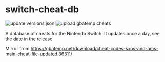 # switch-cheat-db

![update versions.json](https://github.com/HamletDuFromage/switch-cheats-db/workflows/update%20versions.json/badge.svg)
![upload gbatemp cheats](https://github.com/HamletDuFromage/switch-cheats-db/workflows/upload%20gbatemp%20cheats/badge.svg)

A database of cheats for the Nintendo Switch. It updates once a day, see the date in the release

Mirror from https://gbatemp.net/download/cheat-codes-sxos-and-ams-main-cheat-file-updated.36311/
